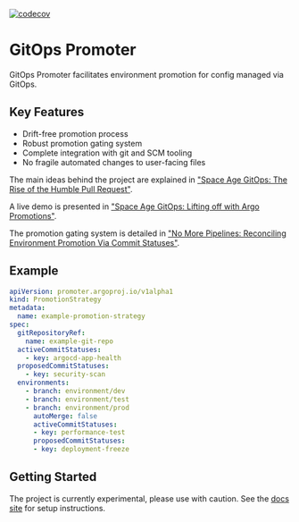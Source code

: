 [![codecov](https://codecov.io/gh/argoproj-labs/gitops-promoter/graph/badge.svg?token=Nbye3NDioO)](https://codecov.io/gh/argoproj-labs/gitops-promoter)

# GitOps Promoter

GitOps Promoter facilitates environment promotion for config managed via GitOps.

## Key Features

* Drift-free promotion process
* Robust promotion gating system
* Complete integration with git and SCM tooling
* No fragile automated changes to user-facing files

The main ideas behind the project are explained in ["Space Age GitOps: The Rise of the Humble Pull Request"](https://www.youtube.com/watch?v=p5EPKY3vM-E).

A live demo is presented in ["Space Age GitOps: Lifting off with Argo Promotions"](https://www.youtube.com/watch?v=2JmLCqM1nTM).

The promotion gating system is detailed in ["No More Pipelines: Reconciling Environment Promotion Via Commit Statuses"](https://www.youtube.com/watch?v=Usi38ly1pe0).

## Example

```yaml
apiVersion: promoter.argoproj.io/v1alpha1
kind: PromotionStrategy
metadata:
  name: example-promotion-strategy
spec:
  gitRepositoryRef:
    name: example-git-repo
  activeCommitStatuses:
    - key: argocd-app-health
  proposedCommitStatuses:
    - key: security-scan
  environments:
    - branch: environment/dev
    - branch: environment/test
    - branch: environment/prod
      autoMerge: false
      activeCommitStatuses:
      - key: performance-test
      proposedCommitStatuses:
      - key: deployment-freeze
```

## Getting Started

The project is currently experimental, please use with caution. See the 
[docs site](https://argo-gitops-promoter.readthedocs.io/en/latest/getting-started/) for setup instructions.
